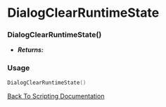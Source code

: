 # DialogClearRuntimeState

### DialogClearRuntimeState()
- ***Returns:*** 

### Usage

```Lua
DialogClearRuntimeState()
```


[Back To Scripting Documentation](../README.md)
